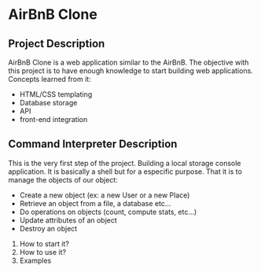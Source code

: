 # AirBnB Clone

## Project Description
AirBnB Clone is a web application similar to the AirBnB.
The objective with this project is to have enough knowledge to start building web applications.
Concepts learned from it:
  - HTML/CSS templating
  - Database storage
  - API
  - front-end integration
## Command Interpreter Description
This is the very first step of the project. Building a local storage console application.
It is basically a shell but for a especific purpose. That it is to manage the objects of our object:
  - Create a new object (ex: a new User or a new Place)
  - Retrieve an object from a file, a database etc…
  - Do operations on objects (count, compute stats, etc…)
  - Update attributes of an object
  - Destroy an object

1. How to start it?
2. How to use it?
3. Examples
